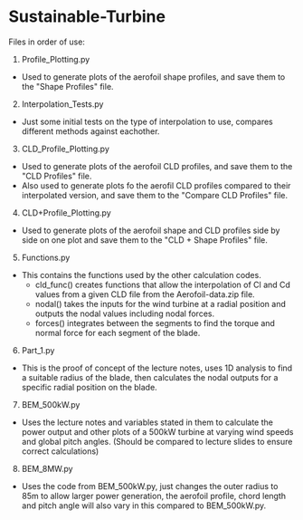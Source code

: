# Sustainable-Turbine

Files in order of use:
1. Profile_Plotting.py
  - Used to generate plots of the aerofoil shape profiles, and save them to the "Shape Profiles" file.

2. Interpolation_Tests.py
  - Just some initial tests on the type of interpolation to use, compares different methods against eachother.

3. CLD_Profile_Plotting.py
  - Used to generate plots of the aerofoil CLD profiles, and save them to the "CLD Profiles" file.
  - Also used to generate plots fo the aerofil CLD profiles compared to their interpolated version, and save them to the "Compare CLD Profiles" file.

4. CLD+Profile_Plotting.py
  - Used to generate plots of the aerofoil shape and CLD profiles side by side on one plot and save them to the "CLD + Shape Profiles" file.

5. Functions.py
  - This contains the functions used by the other calculation codes.
    - cld_func() creates functions that allow the interpolation of Cl and Cd values from a given CLD file from the Aerofoil-data.zip file.
    - nodal() takes the inputs for the wind turbine at a radial position and outputs the nodal values including nodal forces.
    - forces() integrates between the segments to find the torque and normal force for each segment of the blade.

6. Part_1.py
  - This is the proof of concept of the lecture notes, uses 1D analysis to find a suitable radius of the blade, then calculates the nodal outputs for a specific radial position on the blade.

7. BEM_500kW.py
  - Uses the lecture notes and variables stated in them to calculate the power output and other plots of a 500kW turbine at varying wind speeds and global pitch angles. (Should be compared to lecture slides to ensure correct calculations)

8. BEM_8MW.py
  - Uses the code from BEM_500kW.py, just changes the outer radius to 85m to allow larger power generation, the aerofoil profile, chord length and pitch angle will also vary in this compared to BEM_500kW.py.
